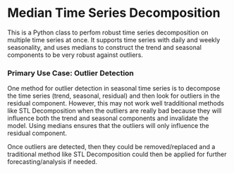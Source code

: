 # Median Time Series Decomposition

This is a Python class to perfom robust time series decomposition on multiple time series at once. It supports time series with daily and weekly seasonality, and uses medians to construct the trend and seasonal components to be very robust against outliers. 

### Primary Use Case: Outlier Detection

One method for outlier detection in seasonal time series is to decompose the time series (trend, seasonal, residual) and then look for outliers in the residual component. However, this may not work well tradditional methods like STL Decomposition when the outliers are really bad because they will influence both the trend and seasonal components and invalidate the model. Using medians ensures that the outliers will only influence the residual component. 

Once outliers are detected, then they could be removed/replaced and a traditional method like STL Decomposition could then be applied for further forecasting/analysis if needed. 
